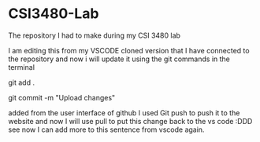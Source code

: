 # CSI3480-Lab
The repository I had to make during my CSI 3480 lab

I am editing this from my VSCODE cloned version that I have connected to the repository and now i will update it using the git commands in the terminal

git add .

git commit -m "Upload changes"

added from the user interface of github I used Git push to push it to the website and now I will use pull to put this change back to the vs code :DDD see now I can add more to this sentence from vscode again. 
